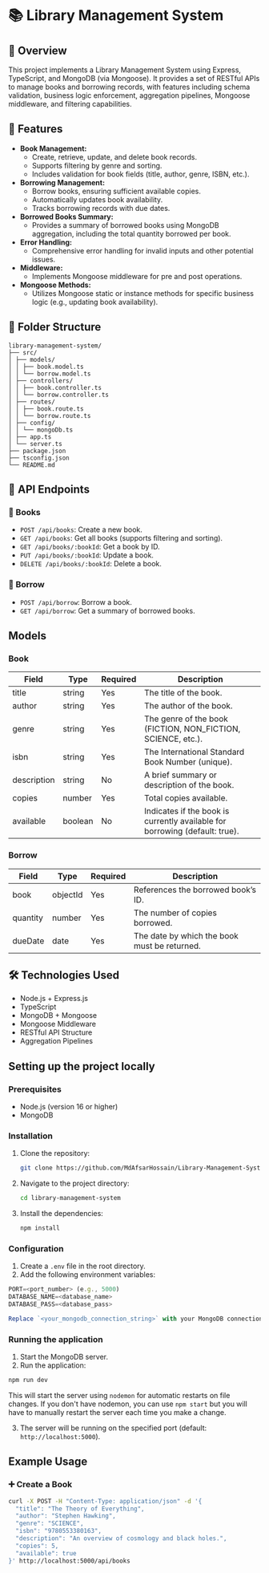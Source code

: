 # 📚 Library Management System

## 🚀 Overview

This project implements a Library Management System using Express, TypeScript, and MongoDB (via Mongoose). It provides a set of RESTful APIs to manage books and borrowing records, with features including schema validation, business logic enforcement, aggregation pipelines, Mongoose middleware, and filtering capabilities.

## 🧩 Features

- **Book Management:**
  - Create, retrieve, update, and delete book records.
  - Supports filtering by genre and sorting.
  - Includes validation for book fields (title, author, genre, ISBN, etc.).
- **Borrowing Management:**
  - Borrow books, ensuring sufficient available copies.
  - Automatically updates book availability.
  - Tracks borrowing records with due dates.
- **Borrowed Books Summary:**
  - Provides a summary of borrowed books using MongoDB aggregation, including the total quantity borrowed per book.
- **Error Handling:**
  - Comprehensive error handling for invalid inputs and other potential issues.
- **Middleware:**
  - Implements Mongoose middleware for pre and post operations.
- **Mongoose Methods:**
  - Utilizes Mongoose static or instance methods for specific business logic (e.g., updating book availability).

## 📁 Folder Structure

```
library-management-system/
├── src/
│ ├── models/
│ │ ├── book.model.ts
│ │ └── borrow.model.ts
│ ├── controllers/
│ │ ├── book.controller.ts
│ │ └── borrow.controller.ts
│ ├── routes/
│ │ ├── book.route.ts
│ │ └── borrow.route.ts
│ ├── config/
│ │ └── mongoDb.ts
│ ├── app.ts
│ └── server.ts
├── package.json
├── tsconfig.json
└── README.md
```

## 🧪 API Endpoints

### 📘 Books

- `POST /api/books`: Create a new book.
- `GET /api/books`: Get all books (supports filtering and sorting).
- `GET /api/books/:bookId`: Get a book by ID.
- `PUT /api/books/:bookId`: Update a book.
- `DELETE /api/books/:bookId`: Delete a book.

### 📘 Borrow

- `POST /api/borrow`: Borrow a book.
- `GET /api/borrow`: Get a summary of borrowed books.

## Models

### Book

| Field       | Type    | Required | Description                                                                 |
| ----------- | ------- | -------- | --------------------------------------------------------------------------- |
| title       | string  | Yes      | The title of the book.                                                      |
| author      | string  | Yes      | The author of the book.                                                     |
| genre       | string  | Yes      | The genre of the book (FICTION, NON_FICTION, SCIENCE, etc.).                |
| isbn        | string  | Yes      | The International Standard Book Number (unique).                            |
| description | string  | No       | A brief summary or description of the book.                                 |
| copies      | number  | Yes      | Total copies available.                                                     |
| available   | boolean | No       | Indicates if the book is currently available for borrowing (default: true). |

### Borrow

| Field    | Type     | Required | Description                                  |
| -------- | -------- | -------- | -------------------------------------------- |
| book     | objectId | Yes      | References the borrowed book’s ID.           |
| quantity | number   | Yes      | The number of copies borrowed.               |
| dueDate  | date     | Yes      | The date by which the book must be returned. |

## 🛠️ Technologies Used

- Node.js + Express.js
- TypeScript
- MongoDB + Mongoose
- Mongoose Middleware
- RESTful API Structure
- Aggregation Pipelines

## Setting up the project locally

### Prerequisites

- Node.js (version 16 or higher)
- MongoDB

### Installation

1.  Clone the repository:

    ```bash
    git clone https://github.com/MdAfsarHossain/Library-Management-System-Backend.git
    ```

2.  Navigate to the project directory:

    ```bash
    cd library-management-system
    ```

3.  Install the dependencies:

    ```bash
    npm install
    ```

### Configuration

1.  Create a `.env` file in the root directory.
2.  Add the following environment variables:

```js
PORT=<port_number> (e.g., 5000)
DATABASE_NAME=<database_name>
DATABASE_PASS=<database_pass>
```

```js
Replace `<your_mongodb_connection_string>` with your MongoDB connection string and `<port_number>` with the port you want the server to run on.
```

### Running the application

1. Start the MongoDB server.
2. Run the application:

```bash
npm run dev
```

This will start the server using `nodemon` for automatic restarts on file changes. If you don't have nodemon, you can use `npm start` but you will have to manually restart the server each time you make a change.

3. The server will be running on the specified port (default: `http://localhost:5000`).

## Example Usage

### ➕ Create a Book

```bash
curl -X POST -H "Content-Type: application/json" -d '{
  "title": "The Theory of Everything",
  "author": "Stephen Hawking",
  "genre": "SCIENCE",
  "isbn": "9780553380163",
  "description": "An overview of cosmology and black holes.",
  "copies": 5,
  "available": true
}' http://localhost:5000/api/books
```
